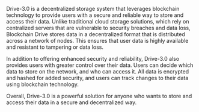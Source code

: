 Drive-3.0 is a decentralized storage system that leverages blockchain technology to provide users with a secure and reliable way to store and access their data. Unlike traditional cloud storage solutions, which rely on centralized servers that are vulnerable to security breaches and data loss, Blockchain Drive stores data in a decentralized format that is distributed across a network of nodes. This ensures that user data is highly available and resistant to tampering or data loss.

In addition to offering enhanced security and reliability, Drive-3.0 also provides users with greater control over their data. Users can decide which data to store on the network, and who can access it. All data is encrypted and hashed for added security, and users can track changes to their data using blockchain technology.

Overall, Drive-3.0 is a powerful solution for anyone who wants to store and access their data in a secure and decentralized way.
